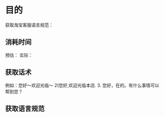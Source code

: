 
# 目的
获取淘宝客服语言规范：

## 消耗时间
预估： 
实际：

## 获取话术
例如：您好～欢迎光临～ 2(您好,欢迎光临本店. 3. 您好，在的。有什么事情可以帮到您？

## 获取语言规范